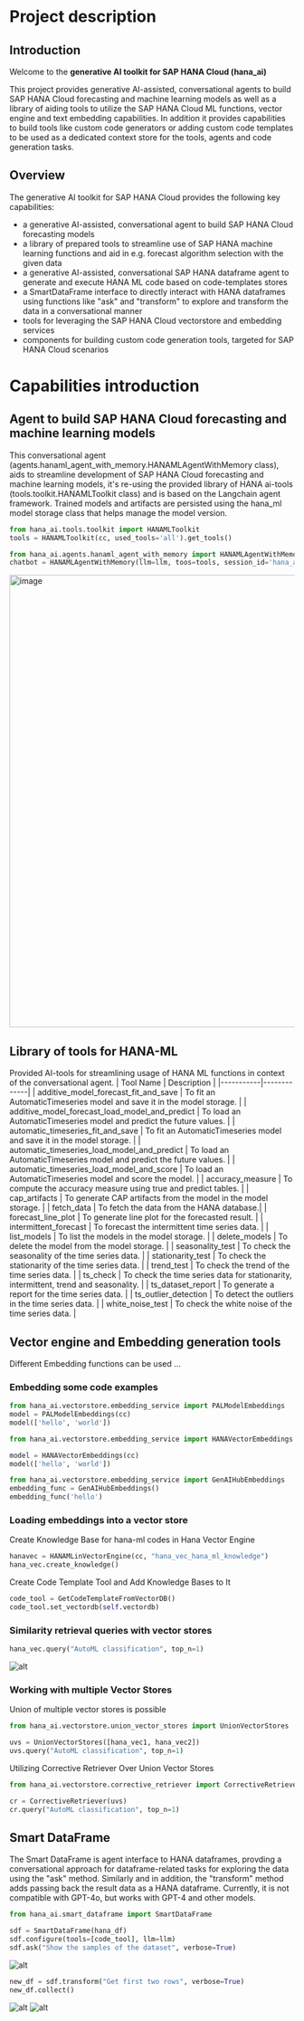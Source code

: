 # Project description

## Introduction

Welcome to the __generative AI toolkit for SAP HANA Cloud (hana_ai)__ 

This project provides generative AI-assisted, conversational agents to build SAP HANA Cloud forecasting and machine learning models as well as a library of aiding tools to utilize the SAP HANA Cloud ML functions, vector engine and text embedding capabilities. In addition it provides capabilities to build tools like custom code generators or adding custom code templates to be used as a dedicated context store for the tools, agents and code generation tasks.

## Overview
The generative AI toolkit for SAP HANA Cloud provides the following key capabilities:
* a generative AI-assisted, conversational agent to build SAP HANA Cloud forecasting models
* a library of prepared tools to streamline use of SAP HANA machine learning functions and aid in e.g. forecast algorithm selection with the given data
* a generative AI-assisted, conversational SAP HANA dataframe agent to generate and execute HANA ML code based on code-templates stores
* a SmartDataFrame interface to directly interact with HANA dataframes using functions like "ask" and "transform" to explore and transform the data in a conversational manner
* tools for leveraging the SAP HANA Cloud vectorstore and embedding services
* components for building custom code generation tools, targeted for SAP HANA Cloud scenarios  
  
# Capabilities introduction

## Agent to build SAP HANA Cloud forecasting and machine learning models
This conversational agent (agents.hanaml_agent_with_memory.HANAMLAgentWithMemory class), aids to streamline development of SAP HANA Cloud forecasting and machine learning models, it's re-using the provided library of HANA ai-tools (tools.toolkit.HANAMLToolkit class) and is based on the Langchain agent framework. Trained models and artifacts are persisted using the hana_ml model storage class that helps manage the model version.
```python
from hana_ai.tools.toolkit import HANAMLToolkit
tools = HANAMLToolkit(cc, used_tools='all').get_tools()

from hana_ai.agents.hanaml_agent_with_memory import HANAMLAgentWithMemory
chatbot = HANAMLAgentWithMemory(llm=llm, toos=tools, session_id='hana_ai_test', n_messages=10)
```
<img src="./img/chatbotwithtoolkit.png" alt="image" width="800" height="auto">

## Library of tools for HANA-ML 
Provided AI-tools for streamlining usage of HANA ML functions in context of the conversational agent.
| Tool Name | Description |
|-----------|-------------|
| additive_model_forecast_fit_and_save | To fit an AutomaticTimeseries model and save it in the model storage. |
| additive_model_forecast_load_model_and_predict | To load an AutomaticTimeseries model and predict the future values. |
| automatic_timeseries_fit_and_save | To fit an AutomaticTimeseries model and save it in the model storage. |
| automatic_timeseries_load_model_and_predict | To load an AutomaticTimeseries model and predict the future values. |
| automatic_timeseries_load_model_and_score | To load an AutomaticTimeseries model and score the model. |
| accuracy_measure | To compute the accuracy measure using true and predict tables. |
| cap_artifacts | To generate CAP artifacts from the model in the model storage. |
| fetch_data | To fetch the data from the HANA database.|
| forecast_line_plot | To generate line plot for the forecasted result. |
| intermittent_forecast | To forecast the intermittent time series data. |
| list_models | To list the models in the model storage. |
| delete_models | To delete the model from the model storage. |
| seasonality_test | To check the seasonality of the time series data. |
| stationarity_test | To check the stationarity of the time series data. |
| trend_test | To check the trend of the time series data. |
| ts_check | To check the time series data for stationarity, intermittent, trend and seasonality. |
| ts_dataset_report | To generate a report for the time series data. |
| ts_outlier_detection | To detect the outliers in the time series data. |
| white_noise_test | To check the white noise of the time series data. |

## Vector engine and Embedding generation tools
Different Embedding functions can be used ...
### Embedding some code examples
```python
from hana_ai.vectorstore.embedding_service import PALModelEmbeddings
model = PALModelEmbeddings(cc)
model(['hello', 'world'])

from hana_ai.vectorstore.embedding_service import HANAVectorEmbeddings

model = HANAVectorEmbeddings(cc)
model(['hello', 'world'])
```

```python
from hana_ai.vectorstore.embedding_service import GenAIHubEmbeddings
embedding_func = GenAIHubEmbeddings()
embedding_func('hello')
```
### Loading embeddings into a vector store
Create Knowledge Base for hana-ml codes in Hana Vector Engine
```python
hanavec = HANAMLinVectorEngine(cc, "hana_vec_hana_ml_knowledge")
hana_vec.create_knowledge()
```

Create Code Template Tool and Add Knowledge Bases to It
```python
code_tool = GetCodeTemplateFromVectorDB()
code_tool.set_vectordb(self.vectordb)
```
### Similarity retrieval queries with vector stores
```python
hana_vec.query("AutoML classification", top_n=1)
```
![alt](./img/code_template.png)

### Working with multiple Vector Stores
Union of multiple vector stores is possible
```python
from hana_ai.vectorstore.union_vector_stores import UnionVectorStores

uvs = UnionVectorStores([hana_vec1, hana_vec2])
uvs.query("AutoML classification", top_n=1)
```
Utilizing Corrective Retriever Over Union Vector Stores
```python
from hana_ai.vectorstore.corrective_retriever import CorrectiveRetriever

cr = CorrectiveRetriever(uvs)
cr.query("AutoML classification", top_n=1)
```

## Smart DataFrame
The Smart DataFrame is agent interface to HANA dataframes, provding a conversational approach for dataframe-related tasks for exploring the data using the "ask" method. Similarly and in addition, the "transform" method adds passing back the result data as a HANA dataframe. Currently, it is not compatible with GPT-4o, but works with GPT-4 and other models.

```python
from hana_ai.smart_dataframe import SmartDataFrame

sdf = SmartDataFrame(hana_df)
sdf.configure(tools=[code_tool], llm=llm)
sdf.ask("Show the samples of the dataset", verbose=True)
```
![alt](./img/smartdf_ask.png)

```python
new_df = sdf.transform("Get first two rows", verbose=True)
new_df.collect()
```
![alt](./img/smartdf_transform.png)
![alt](./img/smartdf_res.png)





